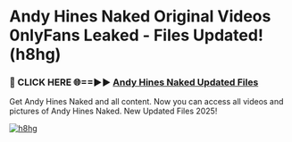 # Andy Hines Naked Original Videos 0nlyFans Leaked - Files Updated! (h8hg)

<h3>🔴 CLICK HERE 🌐==►► <a href="https://tinyurl.com/up5wt9bj" rel="nofollow">Andy Hines Naked Updated Files</a></h3>

Get Andy Hines Naked and all content. Now you can access all videos and pictures of Andy Hines Naked. New Updated Files 2025!

[![h8hg](https://i.imgur.com/ABiUzMV.gif)](https://tinyurl.com/up5wt9bj)
